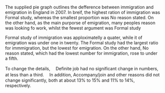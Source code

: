 The supplied pie graph outlines the defference between immigration and emigration in England in 2007.
In breif, the highest ration of immigration was Formal study, whereas the smallest proportion was No reason stated.
On the other hand, as the main purporse of emigration, many peoples reason was looking fo work, whilst the fewest argument was Formal study

Formal study of immigration was apploximatelly a quater, while it of emigration was under one in twenty. The Formal study had the largest ratio for immmigration, but the lowest for emigration. 
On the other hand, No reason stated, which had the lowest number for immigration, rose to under a fifth.

To change the details,　 Definite job had no significant change in numbers, at less than a third.　
In addition, Accompany/join and other reasons did not change significantly, both at about 13% to 15% and 11% to 14%, respectively.
